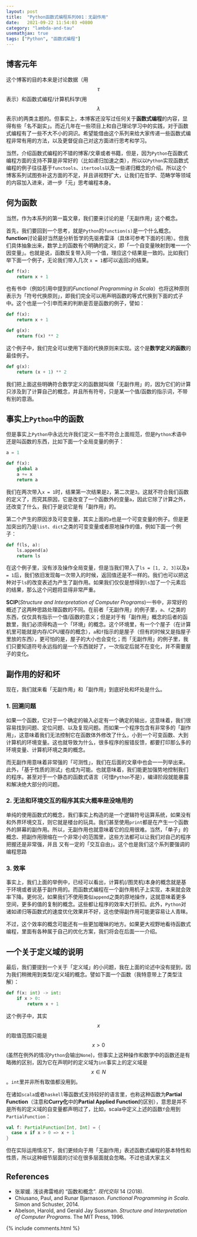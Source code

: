 ```yaml
---
layout: post
title:  "Python函数式编程系列001：无副作用"
date:   2021-09-22 11:54:03 +0800
category: "lambda-and-tau"
usemathjax: true
tags: ["Python", "函数式编程"]
---
```


## 博客元年

这个博客的目的本来是讨论数据（用$$\tau$$表示）和函数式编程/计算机科学(用$$\lambda$$表示)的两类主题的。但事实上，本博客还没写过任何关于**函数式编程**的内容，显得有些「名不副实」。而近几年在一些项目上和自己理论学习中的实践，对于函数式编程有了一些不大不小的洞识。希望能借由这个系列来给大家传递一些函数式编程非常有用的方法，以及更督促自己对这方面进行思考和学习。

当然，介绍函数式编程的不错的博客/文章或者书籍，但是，因为`Python`在函数式编程方面的支持不算是非常好的（比如递归加速之类），所以以`Python`实现函数式编程的例子往往基于`functools`、`itertools`以及一些递归概念的介绍。所以这个博客系列试图弥补这方面的不足，并且讲视野扩大，让我们在哲学、范畴学等领域的内容加入进来，进一步「元」思考编程本身。

## 何为函数

当然，作为本系列的第一篇文章，我们要来讨论的是「无副作用」这个概念。

首先，我们要回到一个思考，就是`Python`的`function(s)`是一个什么概念。**function**讨论最好当然是分析哲学的先驱弗雷泽（具体可参考下面的引用）。但我们具体抽象出来，数学上的函数有个明确的定义，即「一个自变量映射到唯一一个因变量」。也就是说，函数反复带入同一个值，理应这个结果是一致的。比如我们举下面一个例子，无论我们带入几次 `x = 1`都可以返回`2`的结果。

```python
def f(x):
    return x + 1
```

也有书中（例如引用中提到的*Functional Programming in Scala*）也将这种原则表示为「符号代换原则」，即我们完全可以用声明函数的等式代换到下面的式子中。这个也是一个引申而来的判断是否是函数的例子，譬如：

```python
def f(x):
    return x + 1

def g(x):
    return f(x) ** 2
```

这个例子中，我们完全可以使用下面的代换原则来实现。这个是**数学定义的函数**的最佳例子。

```python
def g(x):
    return (x + 1) ** 2
```

我们把上面这些明确符合数学定义的函数就叫做「无副作用」的，因为它们的计算只涉及到了计算自己的概念，并且所有符号，只是某一个值/函数的指示词，不带有别的意涵。

## 事实上`Python`中的函数

但是事实上`Python`中永远允许我们定义一些不符合上面规范，但是`Python`术语中还是叫函数的东西，比如下面一个全局变量的例子：

```python
a = 1

def f(x):
    global a
    a += x
    return a
```

我们在两次带入`x = 1`时，结果第一次结果是`2`，第二次是`3`。这就不符合我们函数的定义了，而究其原因，它是改变了一个函数外的变量`a`，因此它除了计算之外，还改变了什么，我们于是说它是有「副作用」的。

第二个产生的原因涉及可变变量，其实上面的`a`也是一个可变变量的例子。但是更加突出的乃是`list`、`dict`之类的可变变量或者原地操作的值，例如下面一个例子：

```python
def f(ls, a):
    ls.append(a)
    return ls
```

在这个例子里，没有涉及操作全局变量，但是当我们带入了`ls = [1, 2, 3]`以及`a = 1`后，我们依旧发现每一次带入的时候，返回值还是不一样的。我们也可以把这种对于`ls`的改变表述为产生了副作用。如果我们仅仅是想得到`ls`加了一个元素后的结果，那么这个问题将显得非常严重。

**SCIP**(*Structure and Interpretation of Computer Programs*)一书中，非常好的概述了这两种思路处理函数的不同。在前者「无副作用」的例子里，`a`、`f`之类的东西，仅仅具有指示一个值/函数的意义；但是对于有「副作用」概念的后者的函数里，我们必须得构造一个「环境」的概念。这个环境里，有一个个屋子（在计算机里可能就是内存/CPU缓存的概念），`a`和`f`指示的是屋子（但有的时候又是指屋子里放的东西），更可怕的是，屋子的大小也会变化；而「无副作用」的例子里，我们只要知道符号永远指的是一个东西就好了，一次指定后就不在变化，并不需要屋子的变化。

## 副作用的好和坏

现在，我们就来看「无副作用」和「副作用」到底好处和坏处是什么。

### 1. 回溯问题

如果一个函数，它对于一个确定的输入必定有一个确定的输出，这意味着，我们很容易找到问题、定位问题、以及复现问题。而如果一个程序包含有非常多的「副作用」，这意味着我们无法控制它在函数体外修改了什么，小到一个可变函数、大到计算机的环境变量。这也就导致为什么，很多程序的报错反馈，都要打印那么多的环境变量、计算机环境之类的概念。

而无副作用意味着非常强的「可测性」，我们在后面的文章中也会一一列举出来。此外，「基于性质的测试」也成为可能。也就意味着，我们能更加强势地控制我们的程序。甚至对于一个静态的函数式语言（可惜`Python`不是），编译阶段就能暴露和解决绝大部分的问题。

### 2. 无法和环境交互的程序其实大概率是没啥用的

单纯的使用函数式的概念，我们事实上构造的是一个逻辑符号运算系统，如果没有和外界环境交互，则它就是楼台的玩具。我们甚至使用`print`都是在产生一个函数外的屏幕的副作用。所以，无副作用也就意味着它的应用很难。当然，「单子」的概念、把副作用限缩在一个非常小的范围里，这些方法都可以让我们对自己的程序把握还是非常强，并且 又有一定的「交互自由」。这个也是我们这个系列要强调的编程思路

### 3. 效率

事实上，我们上面的举例中，已经可以看出，计算机(/图灵机)本身的概念就是基于环境或者说基于副作用的。而函数式编程在一个副作用机子上实现，本来就会效率下降。更何况，如果我们不使用类似`append`之类的原地操作，这就意味着更多空间，更多的值的复制的概念。这些都让程序的效率大打折扣。此外，`Python`对诸如递归等函数式的速度优化效果并不好，这也使得副作用可能更容易让人青睐。

不过，这个效率的概念可能还有一些更加暧昧的地方。如果更大视野地看待函数式编程，里面有各种属于自己的优化方案，我们将会在后面一一介绍。

## 一个关于定义域的说明

最后，我们要提到一个关于「定义域」的小问题，我在上面的论述中没有提到，因为我们稍微用到类型/定义域的概念。譬如下面一个函数（我特意带上了类型注解）：

```python
def f(x: int) -> int:
    if x > 0:
        return x + 1
```

这个例子中，其实$$x$$的取值范围只能是$$x > 0$$(虽然在例外的情况`Python`会输出`None`)，但事实上这种操作和数学中的函数还是有略微的区别，因为它在声明时的定义域为`int`事实上的定义域是$$x \in N$$。`int`里并非所有取值都没用到。

在诸如`scala`或者`haskell`等函数式支持较好的语言里，也称这种函数为**Partial Function**（注意和**Curry化**中的**Partial Applied Function**的区别），意思是并不是所有的定义域的自变量都声明过了，比如，scala中定义上述的函数`f`会用到`PartialFunction`：

```scala
val f: PartialFunction[Int, Int] = {
  case x if x > 0 => x + 1
}
```

但在实际运用情况下，我们更倾向于用「无副作用」表述函数式编程的基本特性和性质，所以这种细节层面的讨论在很多层面就会忽略。不过也请大家主义

## References

* 张翠媛. 浅谈弗雷格的 “函数和概念”. *现代交际* 14 (2018).
* Chiusano, Paul, and Runar Bjarnason. *Functional Programming in Scala*. Simon and Schuster, 2014.
* Abelson, Harold, and Gerald Jay Sussman. *Structure and Interpretation of Computer Programs*. The MIT Press, 1996.

{% include comments.html %}

